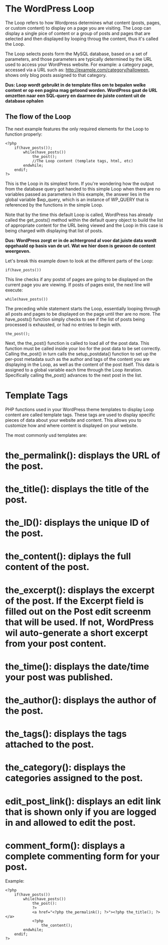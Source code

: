 # The WordPress Loop

The Loop refers to how Wordpress determines what content (posts, pages, or custom content) to display on a page you are visiting. The Loop can display a single pice of content or a group of posts and pages that are selected and then displayed by looping throug the content, thus it's called the Loop.

The Loop selects posts form the MySQL database, based on a set of parameters, and those parameters are typically determined by the URL used to access your WordPress website. For example: a category page, accessed via a URL such as: http://example.com/category/halloween, shows only blog posts assigned to that category.

**Dus: Loop wordt gebruikt in de template files om te bepalen welke content er op een pagina mag getoond worden. WordPress gaat de URL omzetten naar een SQL-query en daarmee de juiste content uit de database ophalen**

## The flow of the Loop

The next example features the only required elements for the Loop to function properly:

```
<?php
	if(have_posts());
		while(have_posts())
			the_post();
			//The Loop content (template tags, html, etc)
		endwhile;
	endif;
?>
```

This is the Loop in its simplest form. If you're wondering how the output from the database query got handed to this simple Loop when there are no variables passed as parameters in this example, the answer lies in the global variable $wp_query, which is an instance of WP_QUERY that is referenced by the functions in the simple Loop.

Note that by the time this default Loop is called, WordPress has already called the get_posts() method within the default query object to build the list of appropriate content for the URL being viewed and the Loop in this case is being charged with displaying that list of posts.

**Dus: WordPress zorgt er in de achtergrond al voor dat juiste data wordt opgehaald op basis van de url. Wat we hier doen is gewoon de content weergeven.**

Let's break this example down to look at the different parts of the Loop:

```
if(have_posts())
```

This line checks if any postst of pages are going to be displayed on the current page you are viewing. If posts of pages exist, the next line will execute:

``` 
while(have_posts())
```

The preceding while statement starts the Loop, essentially looping through all posts and pages to be displayed on the page until ther are no more. The have_posts() function simply checks to see if the list of posts being processed is exhausted, or had no entries to begin with.

```
the_post();
```

Next, the the_post() function is called to load all of the post data. This function must be called inside your loo for the post data to be set correctly. Calling the_post() in turn calls the setup_postdata() function to set up the per-post metadata such as the author and tags of the content you are displaying in the Loop, as well as the content of the post itself. This data is assigned to a global variable each time through the Loop iteration. Specifically calling the_post() advances to the next post in the list.

# Template Tags

PHP functions used in your WordPress theme templates to display Loop content are called template tags. These tags are used to display specific pieces of data about your website and content. This allows you to customize how and where content is displayed on your website.

The most commonly usd templates are: 
# the_permalink(): displays the URL of the post.
# the_title(): displays the title of the post.
# the_ID(): displays the unique ID of the post. 
# the_content(): diplays the full content of the post.
# the_excerpt(): displays the excerpt of the post. If the Excerpt field is filled out on the Post edit screenm that will be used. If not, WordPress wil auto-generate a short excerpt from your post content.
# the_time(): displays the date/time your post was published.
# the_author(): displays the author of the post.
# the_tags(): displays the tags attached to the post.
# the_category(): displays the categories assigned to the post.
# edit_post_link(): displays an edit link that is shown only if you are logged in and allowed to edit the post.
# comment_form(): displays a complete commenting form for your post.

Example:

``` 
<?php
	if(have_posts())
		while(have_posts())
			the_post():
			?>
			<a href="<?php the_permalink(); ?>"><?php the_title(); ?></a>
			<?php
				the_content();
		endwhile;
	endif;
?>
```